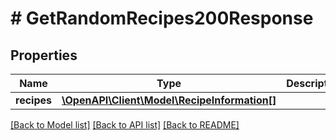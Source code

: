 # # GetRandomRecipes200Response

## Properties

Name | Type | Description | Notes
------------ | ------------- | ------------- | -------------
**recipes** | [**\OpenAPI\Client\Model\RecipeInformation[]**](RecipeInformation.md) |  |

[[Back to Model list]](../../README.md#models) [[Back to API list]](../../README.md#endpoints) [[Back to README]](../../README.md)
